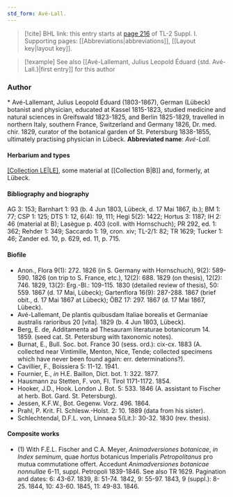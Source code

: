 ```yaml
---
std_form: Avé-Lall.
---
```


> [!cite] BHL link: this entry starts at [page 216](https://www.biodiversitylibrary.org/page/33264943) of TL-2 Suppl. I.
> Supporting pages: [[Abbreviations|abbreviations]], [[Layout key|layout key]].

> [!example] See also [[Avé-Lallemant, Julius Leopold Éduard {std. Avé-Lall.}|first entry]] for this author

### Author

\* Avé-Lallemant, Julius Leopold Éduard (1803-1867), German (Lübeck) botanist and physician, educated at Kassel 1815-1823, studied medicine and natural sciences in Greifswald 1823-1825, and Berlin 1825-1829, travelled in northern Italy, southern France, Switzerland and Germany 1826, Dr. med. chir. 1829, curator of the botanical garden of St. Petersburg 1838-1855, ultimately practising physician in Lübeck. 
**Abbreviated name**: *Avé-Lall.*

#### Herbarium and types

[[Collection LE|LE]](?), some material at [[Collection B|B]] and, formerly, at Lübeck.

#### Bibliography and biography

AG 3: 153; Barnhart 1: 93 (b. 4 Jun 1803, Lübeck, d. 17 Mai 1867, ib.); BM 1: 77; CSP 1: 125; DTS 1: 12, 6(4): 19, 111; Hegi 5(2): 1422; Hortus 3: 1187; IH 2: 46 (material at B); Lasègue p. 403 (coll. with Hornschuch); PR 292, ed. 1: 362; Rehder 1: 349; Saccardo 1: 19, cron. xiv; TL-2/1: 82; TR 1629; Tucker 1: 46; Zander ed. 10, p. 629, ed. 11, p. 715.

#### Biofile

- Anon., Flora 9(1): 272. 1826 (in S. Germany with Hornschuch), 9(2): 589-590. 1826 (on trip to S. France, etc.), 12(2): 688. 1829 (on thesis), 12(2): 746. 1829, 13(2): Erg.-Bl.: 109-115. 1830 (detailed review of thesis), 50: 559. 1867 (d. 17 Mai, Lübeck); Gartenflora 16(9): 287-288. 1867 (brief obit., d. 17 Mai 1867 at Lübeck); ÖBZ 17: 297. 1867 (d. 17 Mai 1867, Lübeck).
- Avé-Lallemant, De plantis quibusdam Italiae borealis et Germaniae australis rarioribus 20 \[vita\]. 1829 (b. 4 Jun 1803, Lübeck).
- Berg, E. de, Additamenta ad Thesauram literaturae botanicorum 14. 1859. (seed cat. St. Petersburg with taxonomic notes).
- Burnat, E., Bull. Soc. bot. France 30 (sess. ord.): cix-cx. 1883 (A. collected near Vintimille, Menton, Nice, Tende; collected specimens which have never been found again: err. determinations?).
- Cavillier, F., Boissiera 5: 11-12. 1941.
- Fournier, E., *in* H.E. Baillon, Dict. bot. 1: 322. 1877.
- Hausmann zu Stetten, F. von, Fl. Tirol 1171-1172. 1854.
- Hooker, J.D., Hook. London J. Bot. 5: 533. 1846 (A. assistant to Fischer at herb. Bot. Gard. St. Petersburg).
- Jessen, K.F.W., Bot. Gegenw. Vorz. 496. 1864.
- Prahl, P. Krit. Fl. Schlesw.-Holst. 2: 10. 1889 (data from his sister).
- Schlechtendal, D.F.L. von, Linnaea 5(Lit.): 30-32. 1830 (rev. thesis).

#### Composite works

- (1) With F.E.L. Fischer and C.A. Meyer, *Animadversiones botanicae*, *in Index seminum*, quae *hortus* botanicus Imperialis *Petropolitanus* pro mutua commutatione offert. Accedunt *Animadversiones botanicae nonnullae* 6-11, suppl. Petropoli 1839-1846. See also TR 1629. Pagination and dates: 6: 43-67. 1839, 8: 51-74. 1842, 9: 55-97. 1843, 9 (suppl.): 8-25. 1844, 10: 43-60. 1845, 11: 49-83. 1846.

